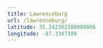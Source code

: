```yaml
---
title: Lawrenceburg
url: /lawrenceburg/
latitude: 35.242302300000006
longitude: -87.3347389
---
```

